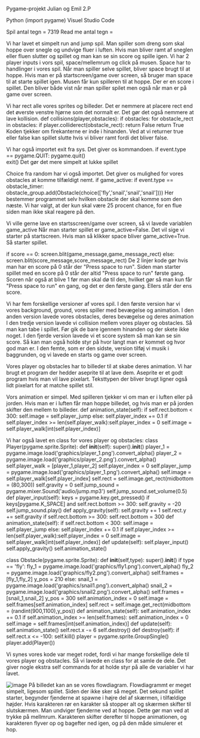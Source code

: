 Pygame-projekt
Julian og Emil 2.P

Python (import pygame)
Visuel Studio Code

Spil antal tegn = 7319
Read me antal tegn = 

Vi har lavet et simpelt run and jump spil. Man spiller som dreng som skal hoppe over snegle og undvige fluer i luften. Hvis man bliver ramt af sneglen eller fluen slutter og spillet og man kan se sin score og spille igen.
Vi har 2 player inputs i vors spil, space/mellemrum og click på musen. Space har to handlinger i vores spil. Når man spiller selve spillet, bliver space brugt til at hoppe. Hvis man er på startscreen/game over screen, så bruger man space til at starte spillet igen. Musen får kun spilleren til at hoppe.
Der er en score i spillet. Den bliver både vist når man spiller spilet men også når man er på game over screen.


Vi har rect alle vores sprites og billeder. Det er nemmere at placere rect end det øverste venstre hjørne som det normalt er. Det gør det også nemmere at lave kollision. 
def collisions(player,obstacles):
	if obstacles:
		for obstacle_rect in obstacles:
			if player.colliderect(obstacle_rect): return False
	return True
Koden tjekker om firekanterne er inde i hinanden. Ved at vi returner true eller false kan spillet slutte hvis vi bliver ramt fordi det bliver false.

 

Vi har også importet exit fra sys. Det giver os kommandoen. 
if event.type == pygame.QUIT: 
  pygame.quit()   
  exit()
Det gør det mere simpelt at lukke spillet


Choice fra random har vi også importet. Det giver os mulighed for vores obstacles at komme tilfældigt nemt. 
if game_active:
			if event.type == obstacle_timer:
				obstacle_group.add(Obstacle(choice(['fly','snail','snail','snail'])))
Her bestemmer programmet selv hvilken obstacle der skal komme som den næste. Vi har valgt, at der kun skal være 25 procent chance, for en flue siden man ikke skal reagere på den.


Vi ville gerne lave en startsscreen/game over screen, så vi lavede variablen game_active
Når man starter spillet er game_active=False. Det vil sige vi starter på startscreen. Hvis man så klikker space bliver game_active=True. Så starter spillet.

if score == 0: screen.blit(game_message,game_message_rect)
else: screen.blit(score_message,score_message_rect)
De 2 linjer kode gør hvis man har en score på 0 står der "Press space to run". Siden man starter spillet med en score på 0 står der altid "Press space to run" første gang. 
Scoren når også at blive 1 før man skal dø til den, hvilket gør så man kun får "Press space to run" en gang, og det er den første gang.
Ellers står der ens score.


Vi har fem forskellige versioner af vores spil. 
I den første version har vi vores background, ground, vores spiller med bevægelse og animation.
I den anden version lavede vores obstacles, deres bevægelse og deres animation
I den tredje version lavede vi collision mellem vores player og obstacles. Så man kan tabe i spillet. Før gik de bare igennem hinanden og der skete ikke noget.
I den fjerde version lavede vi et score system så man kan se sin score. Så kan man også holde styr på hvor langt man er kommet og hvor god man er.
I den femte, som er den sidste, version tilføj vi musik i baggrunden, og vi lavede en starts og game over screen.

Vores player og obstacles har to billeder til at skabe deres animation. Vi har brugt et program der hedder aseprite til at lave dem. Aseprite er et godt program hvis man vil lave pixelart. 
Teksttypen der bliver brugt ligner også lidt pixelart for at matche spillet stil.

Vors animation er simpel. Med spilleren tjekker vi om man er i luften eller på jorden. Hvis man er i luften får man hoppe billedet, og hvis man er på jorden skifter den mellem to billeder.
def animation_state(self):
		if self.rect.bottom < 300: 
			self.image = self.player_jump
		else:
			self.player_index += 0.1
			if self.player_index >= len(self.player_walk):self.player_index = 0
			self.image = self.player_walk[int(self.player_index)]

Vi har også lavet en class for vores player og obstacles:
class Player(pygame.sprite.Sprite):
	def __init__(self):
		super().__init__()
		player_1 = pygame.image.load('graphics/player_1.png').convert_alpha()
		player_2 = pygame.image.load('graphics/player_2.png').convert_alpha()
		self.player_walk = [player_1,player_2]
		self.player_index = 0
		self.player_jump = pygame.image.load('graphics/player_1.png').convert_alpha()
  		self.image = self.player_walk[self.player_index]
		self.rect = self.image.get_rect(midbottom = (80,300))
		self.gravity = 0
		self.jump_sound = pygame.mixer.Sound('audio/jump.mp3')
		self.jump_sound.set_volume(0.5)
	def player_input(self):
		keys = pygame.key.get_pressed()
		if keys[pygame.K_SPACE] and self.rect.bottom >= 300:
			self.gravity = -20
			self.jump_sound.play()
	def apply_gravity(self):
		self.gravity += 1
		self.rect.y += self.gravity
		if self.rect.bottom >= 300:
			self.rect.bottom = 300
	def animation_state(self):
		if self.rect.bottom < 300: 
			self.image = self.player_jump
		else:
			self.player_index += 0.1
			if self.player_index >= len(self.player_walk):self.player_index = 0
			self.image = self.player_walk[int(self.player_index)]
	def update(self):
		self.player_input()
		self.apply_gravity()
		self.animation_state()

class Obstacle(pygame.sprite.Sprite):
	def __init__(self,type):
		super().__init__()
		if type == 'fly':
			fly_1 = pygame.image.load('graphics/fly1.png').convert_alpha()
			fly_2 = pygame.image.load('graphics/fly2.png').convert_alpha()
			self.frames = [fly_1,fly_2]
			y_pos = 210
		else:
			snail_1 = pygame.image.load('graphics/snail1.png').convert_alpha()
			snail_2 = pygame.image.load('graphics/snail2.png').convert_alpha()
			self.frames = [snail_1,snail_2]
			y_pos  = 300
		self.animation_index = 0
		self.image = self.frames[self.animation_index]
		self.rect = self.image.get_rect(midbottom = (randint(900,1100),y_pos))
	def animation_state(self):
		self.animation_index += 0.1 
		if self.animation_index >= len(self.frames): self.animation_index = 0
		self.image = self.frames[int(self.animation_index)]
	def update(self):
		self.animation_state()
		self.rect.x -= 6
		self.destroy()
	def destroy(self):
		if self.rect.x <= -100: 
			self.kill()
player = pygame.sprite.GroupSingle()
player.add(Player())

Vi synes vores kode var meget rodet, fordi vi har mange forskellige dele til vores player og obstacles. Så vi lavede en class for at samle de dele. Det giver nogle ekstra self commands for at holde styr på alle de variabler vi har lavet.

![image](https://github.com/Somehowginger/Pygame-projekt/assets/74010507/984037e1-f392-4af9-80a2-5ed57c041295)
På billedet kan an se vores flowdiagram. Flowdiagrammt er meget simpelt, ligesom spillet. Siden der ikke sker så meget. Det sekund spillet starter, begynder fjenderne at spawne i højre del af skærmen, i tilfældige højder. Hvis karakteren rør en karakter så stopper alt og skærmen skifter til slutskærmen. Man undviger fjenderne ved at hoppe. Dette gør man ved at trykke på mellmrum. Karakteren skifter derefter til hoppe animationen, og karakteren flyver op og bagefter ned igen, og på den måde simulerer et hop.


